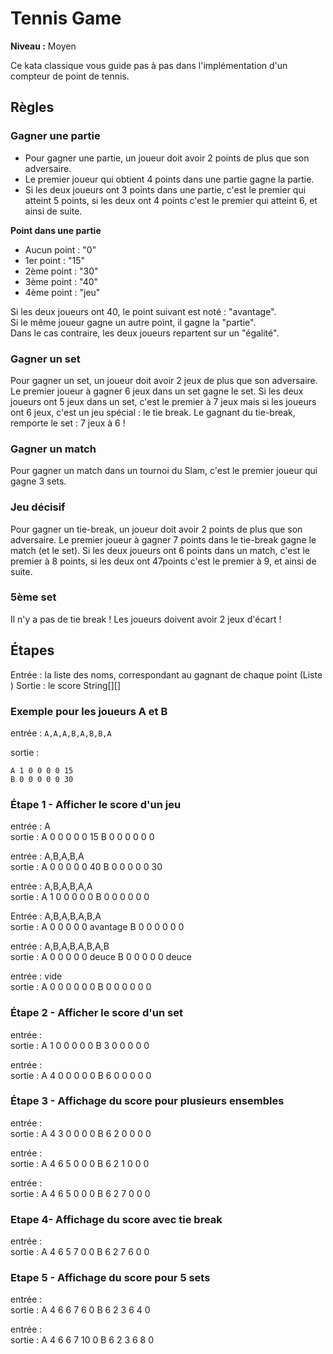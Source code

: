 # Tennis Game

**Niveau :** Moyen 

Ce kata classique vous guide pas à pas dans l'implémentation d'un compteur de point de tennis.

## Règles

### Gagner une partie

 - Pour gagner une partie, un joueur doit avoir 2 points de plus que son adversaire.
 - Le premier joueur qui obtient 4 points dans une partie gagne la partie.
 - Si les deux joueurs ont 3 points dans une partie, c'est le premier qui atteint 5 points, si les deux ont 4 points c'est le premier qui atteint 6, et ainsi de suite.

**Point dans une partie** 

 - Aucun point : "0" 
 - 1er point : "15" 
 - 2ème point : "30" 
 - 3ème point : "40" 
 - 4ème point : "jeu"

Si les deux joueurs ont 40, le point suivant est noté : "avantage".  
Si le même joueur gagne un autre point, il gagne la "partie".  
Dans le cas contraire, les deux joueurs repartent sur un "égalité".

### Gagner un set

Pour gagner un set, un joueur doit avoir 2 jeux de plus que son adversaire.
Le premier joueur à gagner 6 jeux dans un set gagne le set.
Si les deux joueurs ont 5 jeux dans un set, c'est le premier à 7 jeux mais si les joueurs ont 6 jeux, c'est un jeu spécial : le tie break. Le gagnant du tie-break, remporte le set : 7 jeux à 6 !

### Gagner un match

Pour gagner un match dans un tournoi du Slam, c'est le premier joueur qui gagne 3 sets.

### Jeu décisif

Pour gagner un tie-break, un joueur doit avoir 2 points de plus que son adversaire.
Le premier joueur à gagner 7 points dans le tie-break gagne le match (et le set).
Si les deux joueurs ont 6 points dans un match, c'est le premier à 8 points, si les deux ont 47points c'est le premier à 9, et ainsi de suite.

### 5ème set

Il n'y a pas de tie break ! Les joueurs doivent avoir 2 jeux d'écart !

## Étapes

Entrée : la liste des noms, correspondant au gagnant de chaque point (Liste <String>)
Sortie : le score String[][]

### Exemple pour les joueurs A et B

entrée : `A,A,A,B,A,B,B,A`

sortie :
```text
A 1 0 0 0 0 15
B 0 0 0 0 0 30
```


### Étape 1 - Afficher le score d'un jeu

entrée : A  
sortie : A 0 0 0 0 0 15 B 0 0 0 0 0 0

entrée : A,B,A,B,A  
sortie : A 0 0 0 0 0 40 B 0 0 0 0 0 30

entrée : A,B,A,B,A,A  
sortie : A 1 0 0 0 0 0 B 0 0 0 0 0 0

Entrée : A,B,A,B,A,B,A  
sortie : A 0 0 0 0 0 avantage B 0 0 0 0 0 0

entrée : A,B,A,B,A,B,A,B  
sortie : A 0 0 0 0 0 deuce B 0 0 0 0 0 deuce

entrée : vide  
sortie : A 0 0 0 0 0 0 B 0 0 0 0 0 0

### Étape 2 - Afficher le score d'un set

entrée :  
sortie : A 1 0 0 0 0 0 B 3 0 0 0 0 0

entrée :  
sortie : A 4 0 0 0 0 0 B 6 0 0 0 0 0

### Étape 3 - Affichage du score pour plusieurs ensembles

entrée :  
sortie : A 4 3 0 0 0 0 B 6 2 0 0 0 0

entrée :  
sortie : A 4 6 5 0 0 0 B 6 2 1 0 0 0

entrée :  
sortie : A 4 6 5 0 0 0 B 6 2 7 0 0 0

### Etape 4- Affichage du score avec tie break

entrée :  
sortie : A 4 6 5 7 0 0 B 6 2 7 6 0 0

### Etape 5 - Affichage du score pour 5 sets

entrée :  
sortie : A 4 6 6 7 6 0 B 6 2 3 6 4 0

entrée :  
sortie : A 4 6 6 7 10 0 B 6 2 3 6 8 0